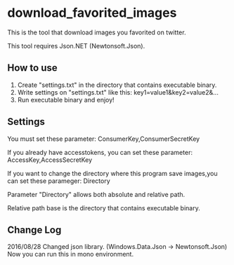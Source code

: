 download_favorited_images
=========================

This is the tool that download images you favorited on twitter.

This tool requires Json.NET (Newtonsoft.Json).

How to use
----------

1. Create "settings.txt" in the directory that contains executable binary.
2. Write settings on "settings.txt" like this: key1=value1&key2=value2&...
3. Run executable binary and enjoy!

Settings
--------

You must set these parameter: ConsumerKey,ConsumerSecretKey

If you already have accesstokens, you can set these parameter: AccessKey,AccessSecretKey

If you want to change the directory where this program save images,you can set these parameger: Directory


Parameter "Directory" allows both absolute and relative path.

Relative path base is the directory that contains executable binary.

Change Log
----------

2016/08/28
Changed json library. (Windows.Data.Json -> Newtonsoft.Json)
Now you can run this in mono environment.